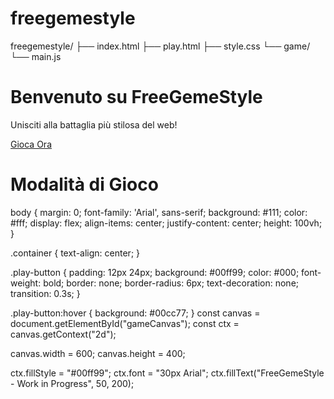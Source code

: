 # freegemestyle
freegemestyle/
├── index.html
├── play.html
├── style.css
└── game/
    └── main.js
    <!DOCTYPE html>
<html lang="it">
<head>
  <meta charset="UTF-8" />
  <meta name="viewport" content="width=device-width, initial-scale=1.0" />
  <title>FreeGemeStyle</title>
  <link rel="stylesheet" href="style.css" />
</head>
<body>
  <div class="container">
    <h1>Benvenuto su FreeGemeStyle</h1>
    <p>Unisciti alla battaglia più stilosa del web!</p>
    <a href="play.html" class="play-button">Gioca Ora</a>
  </div>
</body>
</html>
<!DOCTYPE html>
<html lang="it">
<head>
  <meta charset="UTF-8" />
  <meta name="viewport" content="width=device-width, initial-scale=1.0" />
  <title>Gioca – FreeGemeStyle</title>
  <link rel="stylesheet" href="style.css" />
</head>
<body>
  <div class="container">
    <h1>Modalità di Gioco</h1>
    <canvas id="gameCanvas"></canvas>
    <script src="game/main.js"></script>
  </div>
</body>
</html>
body {
  margin: 0;
  font-family: 'Arial', sans-serif;
  background: #111;
  color: #fff;
  display: flex;
  align-items: center;
  justify-content: center;
  height: 100vh;
}

.container {
  text-align: center;
}

.play-button {
  padding: 12px 24px;
  background: #00ff99;
  color: #000;
  font-weight: bold;
  border: none;
  border-radius: 6px;
  text-decoration: none;
  transition: 0.3s;
}

.play-button:hover {
  background: #00cc77;
}
const canvas = document.getElementById("gameCanvas");
const ctx = canvas.getContext("2d");

canvas.width = 600;
canvas.height = 400;

ctx.fillStyle = "#00ff99";
ctx.font = "30px Arial";
ctx.fillText("FreeGemeStyle - Work in Progress", 50, 200);
